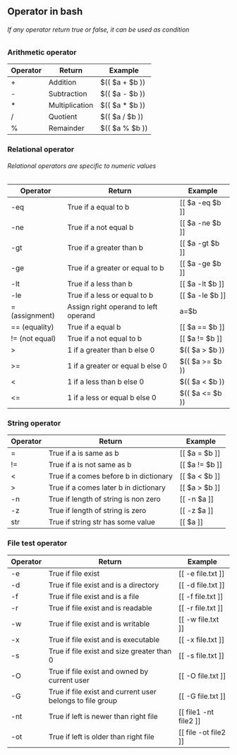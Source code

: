 ## Operator in bash
###### If any operator return true or false, it can be used as condition
### Arithmetic operator
| Operator | Return         | Example        |
|----------|----------------|----------------|
| +        | Addition       | $(( $a + $b )) |
| -        | Subtraction    | $(( $a - $b )) |
| *        | Multiplication | $(( $a * $b )) |
| /        | Quotient       | $(( $a / $b )) |
| %        | Remainder      | $(( $a % $b )) |

### Relational operator
###### Relational operators are specific to numeric values

| Operator       | Return                               | Example         |
|----------------|--------------------------------------|-----------------|
| -eq            | True if a equal to b                 | [[ $a -eq $b ]] |
| -ne            | True if a not equal b                | [[ $a -ne $b ]] |
| -gt            | True if a greater than b             | [[ $a -gt $b ]] |
| -ge            | True if a greater or equal to b      | [[ $a -ge $b ]] |
| -lt            | True if a less than b                | [[ $a -lt $b ]] |
| -le            | True if a less or equal to b         | [[ $a -le $b ]] |
| = (assignment) | Assign right operand to left operand | a=$b            |
| == (equality)  | True if a equal b                    | [[ $a == $b ]]  |
| != (not equal) | True if a not equal to b             | [[ $a != $b ]]  |
| >              | 1 if a greater than b else 0         | $(( $a > $b ))  |
| >=             | 1 if a greater or equal b else 0     | $(( $a >= $b )) |
| <              | 1 if a less than b else 0            | $(( $a < $b ))  |
| <=             | 1 if a less or equal b else 0        | $(( $a <= $b )) |

### String operator
| Operator | Return                                 | Example        |
|----------|----------------------------------------|----------------|
| =        | True if a is same as b                 | [[ $a = $b ]]  |
| !=       | True if a is not same as b             | [[ $a != $b ]] |
| <        | True if a comes before b in dictionary | [[ $a < $b ]]  |
| >        | True if a comes later b in dictionary  | [[ $a > $b ]]  |
| -n       | True if length of string is non zero   | [[ -n $a ]]    |
| -z       | True if length of string is zero       | [[ -z $a ]]    |
| str      | True if string str has some value      | [[ $a ]]       |

### File test operator
| Operator | Return                                                    | Example               |
|----------|-----------------------------------------------------------|-----------------------|
| -e       | True if file exist                                        | [[ -e file.txt ]]     |
| -d       | True if file exist and is a directory                     | [[ -d file.txt ]]     |
| -f       | True if file exist and is a file                          | [[ -f file.txt ]]     |
| -r       | True if file exist and is readable                        | [[ -r file.txt ]]     |
| -w       | True if file exist and is writable                        | [[ -w file.txt ]]     |
| -x       | True if file exist and is executable                      | [[ -x file.txt ]]     |
| -s       | True if file exist and size greater than 0                | [[ -s file.txt ]]     |
| -O       | True if file exist and owned by current user              | [[ -O file.txt ]]     |
| -G       | True if file exist and current user belongs to file group | [[ -G file.txt ]]     |
| -nt      | True if left is newer than right file                     | [[ file1 -nt file2 ]] |
| -ot      | True if left is older than right file                     | [[ file -ot file2 ]]  |
